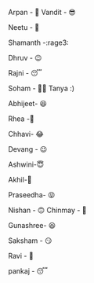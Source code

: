 Arpan - 🤦
Vandit - 😎

Neetu - 🤩


Shamanth -:rage3:


Dhruv - 😉


Rajni - 😴


Soham - :man_technologist:
Tanya :)

Abhijeet- 😆

Rhea -🙂

Chhavi- 😂


Devang - 😉

Ashwini-😇


Akhil-🍉

Praseedha- 😝


Nishan - 🙃
Chinmay - 🥺

Gunashree- 😆

Saksham - 😏

Ravi - 🙂

pankaj - 😴
